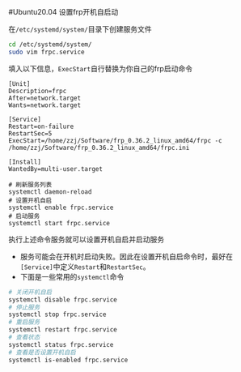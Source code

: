 #Ubuntu20.04 设置frp开机自启动

在`/etc/systemd/system/`目录下创建服务文件

```bash
cd /etc/systemd/system/
sudo vim frpc.service
```

填入以下信息，`ExecStart`自行替换为你自己的frp启动命令

```shell
[Unit]
Description=frpc
After=network.target
Wants=network.target

[Service]
Restart=on-failure
RestartSec=5
ExecStart=/home/zzj/Software/frp_0.36.2_linux_amd64/frpc -c /home/zzj/Software/frp_0.36.2_linux_amd64/frpc.ini

[Install]
WantedBy=multi-user.target

# 刷新服务列表
systemctl daemon-reload
# 设置开机自启
systemctl enable frpc.service
# 启动服务
systemctl start frpc.service
```

执行上述命令服务就可以设置开机自启并启动服务

- 服务可能会在开机时启动失败。因此在设置开机自启命令时，最好在`[Service]`中定义`Restart`和`RestartSec`。
- 下面是一些常用的`systemctl`命令

```bash
# 关闭开机自启
systemctl disable frpc.service
# 停止服务
systemctl stop frpc.service
# 重启服务
systemctl restart frpc.service
# 查看状态
systemctl status frpc.service
# 查看是否设置开机自启
systemctl is-enabled frpc.service
```